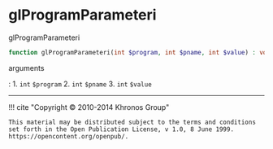 # glProgramParameteri
glProgramParameteri

```php
function glProgramParameteri(int $program, int $pname, int $value) : void
```

arguments

:    1. `int` `$program` 
    2. `int` `$pname` 
    3. `int` `$value` 

---
     

!!! cite "Copyright © 2010-2014 Khronos Group"

    This material may be distributed subject to the terms and conditions set forth in the Open Publication License, v 1.0, 8 June 1999. https://opencontent.org/openpub/.
